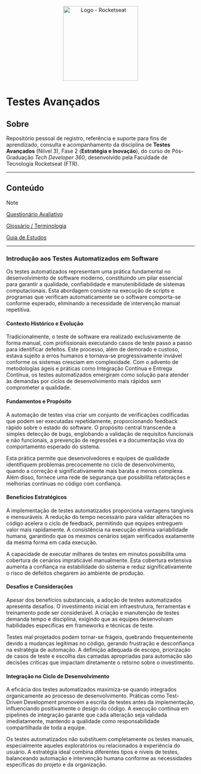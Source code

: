 <!-- markdownlint-disable MD033 -->
<!-- markdownlint-disable MD041 -->

<p align="center">
  <img alt="Logo - Rocketseat" src="./.github/assets/logo/logo_ftr.png" width="200px" />
</p>

# Testes Avançados

## Sobre

Repositório pessoal de registro, referência e suporte para fins de aprendizado, consulta e acompanhamento da disciplina de **Testes Avançados** (Níível 3), Fase 2 (**Estratégia e Inovação**), do curso de Pós-Graduação *Tech Developer 360*, desenvolvido pela Faculdade de Tecnologia Rocketseat (FTR).

---

## Conteúdo

>[!NOTE]
> [Questionário Avaliativo](./.github/docs/assessments/q.md)
>
> [Glossário / Terminologia](./.github/docs/content/1_terminology.md)
>
> [Guia de Estudos](./.github/docs/content/_index.md)

---

### Introdução aos Testes Automatizados em Software

Os testes automatizados representam uma prática fundamental no desenvolvimento de software moderno, constituindo um pilar essencial para garantir a qualidade, confiabilidade e manutenibilidade de sistemas computacionais. Esta abordagem consiste na execução de scripts e programas que verificam automaticamente se o software comporta-se conforme esperado, eliminando a necessidade de intervenção manual repetitiva.

#### Contexto Histórico e Evolução

Tradicionalmente, o teste de software era realizado exclusivamente de forma manual, com profissionais executando casos de teste passo a passo para identificar defeitos. Este processo, além de demorado e custoso, estava sujeito a erros humanos e tornava-se progressivamente inviável conforme os sistemas cresciam em complexidade. Com o advento de metodologias ágeis e práticas como Integração Contínua e Entrega Contínua, os testes automatizados emergiram como solução para atender às demandas por ciclos de desenvolvimento mais rápidos sem comprometer a qualidade.

#### Fundamentos e Propósito

A automação de testes visa criar um conjunto de verificações codificadas que podem ser executadas repetidamente, proporcionando feedback rápido sobre o estado do software. O propósito central transcende a simples detecção de bugs, englobando a validação de requisitos funcionais e não funcionais, a prevenção de regressões e a documentação viva do comportamento esperado do sistema.

Esta prática permite que desenvolvedores e equipes de qualidade identifiquem problemas precocemente no ciclo de desenvolvimento, quando a correção é significativamente mais barata e menos complexa. Além disso, fornece uma rede de segurança que possibilita refatorações e melhorias contínuas no código com confiança.

#### Benefícios Estratégicos

A implementação de testes automatizados proporciona vantagens tangíveis e mensuráveis. A redução do tempo necessário para validar alterações no código acelera o ciclo de feedback, permitindo que equipes entreguem valor mais rapidamente. A consistência na execução elimina variabilidade humana, garantindo que os mesmos cenários sejam verificados exatamente da mesma forma em cada execução.

A capacidade de executar milhares de testes em minutos possibilita uma cobertura de cenários impraticável manualmente. Esta cobertura extensiva aumenta a confiança na estabilidade do sistema e reduz significativamente o risco de defeitos chegarem ao ambiente de produção.

#### Desafios e Considerações

Apesar dos benefícios substanciais, a adoção de testes automatizados apresenta desafios. O investimento inicial em infraestrutura, ferramentas e treinamento pode ser considerável. A criação e manutenção de testes demanda tempo e disciplina, exigindo que as equipes desenvolvam habilidades específicas em frameworks e técnicas de teste.

Testes mal projetados podem tornar-se frágeis, quebrando frequentemente devido a mudanças legítimas no código, gerando frustração e desconfiança na estratégia de automação. A definição adequada de escopo, priorização de casos de teste e escolha das camadas apropriadas para automação são decisões críticas que impactam diretamente o retorno sobre o investimento.

#### Integração no Ciclo de Desenvolvimento

A eficácia dos testes automatizados maximiza-se quando integrados organicamente ao processo de desenvolvimento. Práticas como Test-Driven Development promovem a escrita de testes antes da implementação, influenciando positivamente o design do código. A execução contínua em pipelines de integração garante que cada alteração seja validada imediatamente, mantendo a qualidade como responsabilidade compartilhada de toda a equipe.

Os testes automatizados não substituem completamente os testes manuais, especialmente aqueles exploratórios ou relacionados à experiência do usuário. A estratégia ideal combina diferentes tipos e níveis de testes, balanceando automação e intervenção humana conforme as necessidades específicas do projeto e da organização.
